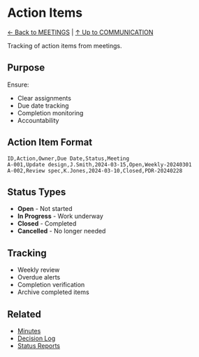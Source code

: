 # Action Items

[← Back to MEETINGS](../README.md) | [↑ Up to COMMUNICATION](../../README.md)

Tracking of action items from meetings.

## Purpose

Ensure:
- Clear assignments
- Due date tracking
- Completion monitoring
- Accountability

## Action Item Format

```csv
ID,Action,Owner,Due Date,Status,Meeting
A-001,Update design,J.Smith,2024-03-15,Open,Weekly-20240301
A-002,Review spec,K.Jones,2024-03-10,Closed,PDR-20240228
```

## Status Types

- **Open** - Not started
- **In Progress** - Work underway
- **Closed** - Completed
- **Cancelled** - No longer needed

## Tracking

- Weekly review
- Overdue alerts
- Completion verification
- Archive completed items

## Related

- [Minutes](../MOM/)
- [Decision Log](../../DECISION_LOG/)
- [Status Reports](../../../REPORTING/STATUS_REPORTS/)
